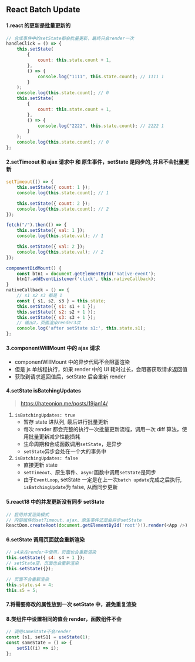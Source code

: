## React Batch Update

#### 1.react 的更新是批量更新的

```js
// 合成事件中的setState都会批量更新，最终只会render一次
handleClick = () => {
    this.setState(
        {
            count: this.state.count + 1,
        },
        () => {
            console.log("1111", this.state.count); // 1111 1
        }
    );
    console.log(this.state.count); // 0
    this.setState(
        {
            count: this.state.count + 1,
        },
        () => {
            console.log("2222", this.state.count); // 2222 1
        }
    );
    console.log(this.state.count); // 0
};
```

#### 2.setTimeout 和 ajax 请求中 和 原生事件，setState 是同步的, 并且不会批量更新

```js
setTimeout(() => {
    this.setState({ count: 1 });
    console.log(this.state.count); // 1

    this.setState({ count: 2 });
    console.log(this.state.count); // 2
});
```

```js
fetch("/").then(() => {
    this.setState({ val: 1 });
    console.log(this.state.val); // 1

    this.setState({ val: 2 });
    console.log(this.state.val); // 2
});
```

```js
componentDidMount() {
    const btn1 = document.getElementById('native-event');
    btn1?.addEventListener('click', this.nativeCallback);
}
nativeCallback = () => {
    // s1 s2 s3 都是 1
    const { s1, s2, s3 } = this.state;
    this.setState({ s1: s1 + 1 });
    this.setState({ s2: s2 + 1 });
    this.setState({ s3: s3 + 1 });
    // 输出2，页面渲染render3次
    console.log('after setState s1:', this.state.s1);
};
```

#### 3.componentWillMount 中的 ajax 请求

-   componentWillMount 中的异步代码不会阻塞渲染
-   但是 js 单线程执行，如果 render 中的 UI 耗时过长，会阻塞获取请求返回值
-   获取到请求返回值后，setState 后会重新 render

#### 4.setState isBatchingUpdates

> https://hateonion.me/posts/19jan14/

1. `isBatchingUpdates: true`
    - 暂存 state 进队列, 最后进行批量更新
    - 每次 render 都会完整的执行一次批量更新流程，调用一次 diff 算法，使用批量更新减少性能损耗
    - 生命周期和合成函数调用`setState`，是异步
    - `setState`异步会处在一个大的事务中
2. `isBatchingUpdates: false`
    - 直接更新 state
    - `setTimeout`、原生事件、`async`函数中调用`setState`是同步
    - 由于`EventLoop`, setState 一定是在上一次`batch update`完成之后执行, `isBatchingUpdate`为 false, 从而同步更新

#### 5.react18 中的并发更新没有同步 setState

```js
// 启用并发渲染模式
// 内部组件的setTimeout、ajax、原生事件还是会异步setState
ReactDom.createRoot(document.getElementById('root')!).render(<App />)
```

#### 6.setState 调用页面就会重新渲染

```js
// s4未在render中使用，页面也会重新渲染
this.setState({ s4: s4 + 1 });
// setState空，页面也会重新渲染
this.setState({});

// 页面不会重新渲染
this.state.s4 = 4;
this.s5 = 5;
```

#### 7.将需要修改的属性放到一次 setState 中，避免重复渲染

#### 8.类组件中设置相同的值会 render，函数组件不会

```js
// 调用sameState不会render
const [s1, setS1] = useState(1);
const sameState = () => {
    setS1((i) => i);
};
```
